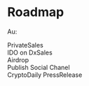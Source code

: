 # Roadmap

Au: 

PrivateSales  
IDO on DxSales  
Airdrop  
Publish Social Chanel  
CryptoDaily PressRelease

